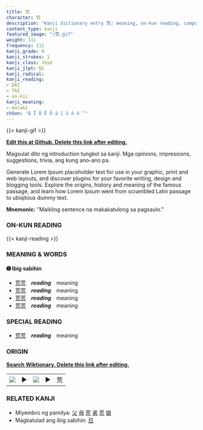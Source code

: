 ```yaml
---
title: 荒
character: 荒
description: "Kanji dictionary entry 荒: meaning, on-kun reading, compounds, origin, related kanji"
content_type: kanji
featured_image: "/荒.gif"
weight: 111
frequency: 111
kanji_grade: 0
kanji_strokes: 1
kanji_class: Jōyō
kanji_jlpt: N1
kanji_radical: 
kanji_reading: 
- DAI
- TAI
- oo-kii
kanji_meaning:
- malaki
chōon: "Ā Ī Ū Ē Ō ā ī ū ē ō ’"
---
```

[//]: # (Don't edit the line below. Kanji animated GIF code is automatically generated.)
{{< kanji-gif >}}

[//]: # (Edit below this line.)

**[Edit this at Github. Delete this link after editing.](https://github.com/tim0g/tim/tree/main/content/kanji/荒/index.md)**

Magsulat dito ng introduction tungkol sa kanji. Mga opinions, impressions, suggestions, trivia, ang kung ano-ano pa.

Generate Lorem Ipsum placeholder text for use in your graphic, print and web layouts, and discover plugins for your favorite writing, design and blogging tools. Explore the origins, history and meaning of the famous passage, and learn how Lorem Ipsum went from scrambled Latin passage to ubiqitous dummy text.
 
**Mnemonic:** "Maikling sentence na makakatulong sa pagsaulo."

### ON-KUN READING

[//]: # (Don't edit the line below. ON-KUN READING code is automatically generated.)
{{< kanji-reading >}}

### MEANING & WORDS

#### ➊ **Ibig sabihin**
  - [荒](../荒)[荒](../荒)　***reading***　meaning
  - [荒](../荒)[荒](../荒)　***reading***　meaning
  - [荒](../荒)[荒](../荒)　***reading***　meaning
  - [荒](../荒)[荒](../荒)　***reading***　meaning

### SPECIAL READING
  - [荒](../荒)[荒](../荒)　***reading***　meaning

### ORIGIN

**[Search Wiktionary. Delete this link after editing.](https://wiktionary.org/wiki/荒)**
<table class="kanji-table"><tr><td>
<img src="60px-荒-bronze.svg.png">
</td><td>▶</td><td>
<img src="60px-荒-oracle.svg.png">
</td><td>▶</td>
<td class="kanji-origin">荒</td>
</tr></table>

### RELATED KANJI
- Miyembro ng pamilya: [父](../父) [母](../母) [荒](../荒) [弟](../弟) [荒](../荒) [娘](../娘)
- Magkatulad ang ibig sabihin: [日](../日)
